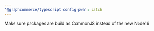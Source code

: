 ```yaml
---
'@graphcommerce/typescript-config-pwa': patch
---
```


Make sure packages are build as CommonJS instead of the new Node16
